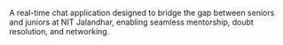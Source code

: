 A real-time chat application designed to bridge the gap between seniors and juniors at NIT Jalandhar, enabling seamless mentorship, doubt resolution, and networking.
